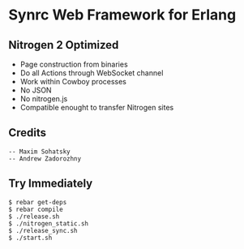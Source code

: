 Synrc Web Framework for Erlang
==============================

Nitrogen 2 Optimized
--------------------

* Page construction from binaries
* Do all Actions through WebSocket channel
* Work within Cowboy processes
* No JSON
* No nitrogen.js
* Compatible enought to transfer Nitrogen sites

Credits
-------

    -- Maxim Sohatsky
    -- Andrew Zadorozhny

Try Immediately
---------------

    $ rebar get-deps
    $ rebar compile
    $ ./release.sh
    $ ./nitrogen_static.sh
    $ ./release_sync.sh
    $ ./start.sh

